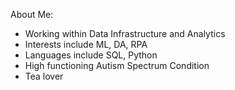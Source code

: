 About Me:

- Working within Data Infrastructure and Analytics
- Interests include ML, DA, RPA
- Languages include SQL, Python
- High functioning Autism Spectrum Condition
- Tea lover
